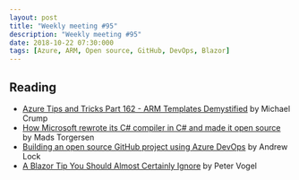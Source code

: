 ```yaml
---
layout: post
title: "Weekly meeting #95"
description: "Weekly meeting #95"
date: 2018-10-22 07:30:000
tags: [Azure, ARM, Open source, GitHub, DevOps, Blazor]
--- 
```

 
## Reading

* [Azure Tips and Tricks Part 162 - ARM Templates Demystified](https://www.michaelcrump.net/azure-tips-and-tricks162/) by Michael Crump
* [How Microsoft rewrote its C# compiler in C# and made it open source](https://medium.com/microsoft-open-source-stories/how-microsoft-rewrote-its-c-compiler-in-c-and-made-it-open-source-4ebed5646f98) by Mads Torgersen
* [Building an open source GitHub project using Azure DevOps](https://andrewlock.net/building-an-open-source-github-project-using-azure-devops/) by Andrew Lock
* [A Blazor Tip You Should Almost Certainly Ignore](https://visualstudiomagazine.com/blogs/tool-tracker/2018/10/blazor-tip.aspx) by Peter Vogel